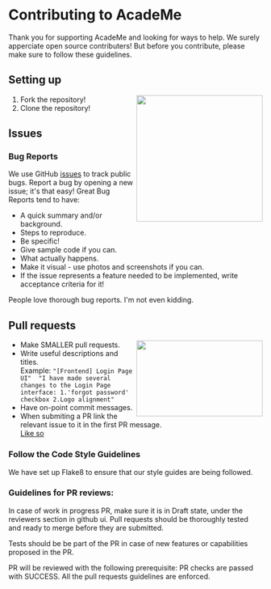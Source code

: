 # Contributing to AcadeMe

Thank you for supporting AcadeMe and looking for ways to help. 
We surely apperciate open source contributers! But before you contribute, please make sure to follow these guidelines.

## Setting up
1. Fork the repository! <img align="right" width="250" src="https://camo.githubusercontent.com/fcf9a4ed664cc63de2fcb14d1135072ba6d4c74a8e9bdb224ad6ab1e72600c3b/68747470733a2f2f6669727374636f6e747269627574696f6e732e6769746875622e696f2f6173736574732f526561646d652f666f726b2e706e67">
2. Clone the repository!

## Issues

### Bug Reports

We use GitHub [issues](https://github.com/redhat-beyond/AcadeMe/issues) to track public bugs. Report a bug by opening a new issue; it's that easy!
Great Bug Reports tend to have:

- A quick summary and/or background.
- Steps to reproduce.
- Be specific!
- Give sample code if you can.
- What actually happens.
- Make it visual - use photos and screenshots if you can.
- If the issue represents a feature needed to be implemented, write acceptance criteria for it!

People love thorough bug reports. I'm not even kidding.


## Pull requests

<img align="right" width="250" height="150" src="https://theindecisiveeejit.files.wordpress.com/2014/12/size-matters.jpg">

- Make SMALLER pull requests. 
- Write useful descriptions and titles.  
    Example: ``"[Frontend] Login Page UI" 
             "I have made several changes to the Login Page interface: 1.'forgot password'                      checkbox
             2.Logo alignment"``
- Have on-point commit messages.
- When submiting a PR link the relevant issue to it in the first PR message.  
  [Like so](https://github.com/redhat-beyond/AcadeMe/issues/78)


### Follow the Code Style Guidelines

We have set up Flake8 to ensure that our style guides are being followed.

### Guidelines for PR reviews:

In case of work in progress PR, make sure it is in Draft state, under the reviewers section in github ui. Pull requests should be thoroughly tested and ready to merge before they are submitted.

Tests should be be part of the PR in case of new features or capabilities proposed in the PR.

PR will be reviewed with the following prerequisite:
PR checks are passed with SUCCESS.
All the pull requests guidelines are enforced.
